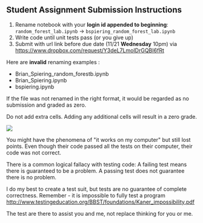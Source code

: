 Student Assignment Submission Instructions
------

1. Rename notebook with your __login id appended to beginning__: `random_forest_lab.ipynb` -> `bspiering_random_forest_lab.ipynb`
1. Write code until unit tests pass (or you give up)
1. Submit with url link before due date (11/21 __Wednesday__ 10pm) via https://www.dropbox.com/request/Y3deL7LmoIDrGQBI6fRt 

Here are __invalid__ renaming examples :

- Brian_Spiering_random_forestb.ipynb
- Brian_Spiering.ipynb
- bspiering.ipynb

If the file was not renamed in the right format, it would be regarded as no submission and graded as zero.

Do not add extra cells. Adding any additional cells will result in a zero grade.

![](https://www.azquotes.com/picture-quotes/quote-testing-shows-the-presence-not-the-absence-of-bugs-edsger-dijkstra-84-72-89.jpg)

You might have the phenomena of "it works on my computer" but still lost points. Even though their code passed all the tests on their computer, their code was not correct. 

There is a common logical fallacy with testing code: A failing test means there is guaranteed to be a problem. A passing test does not guarantee there is no problem.

I do my best to create a test suit, but tests are no guarantee of complete correctness. Remember - it is impossible to fully test a program http://www.testingeducation.org/BBST/foundations/Kaner_impossibility.pdf

The test are there to assist you and me, not replace thinking for you or me.